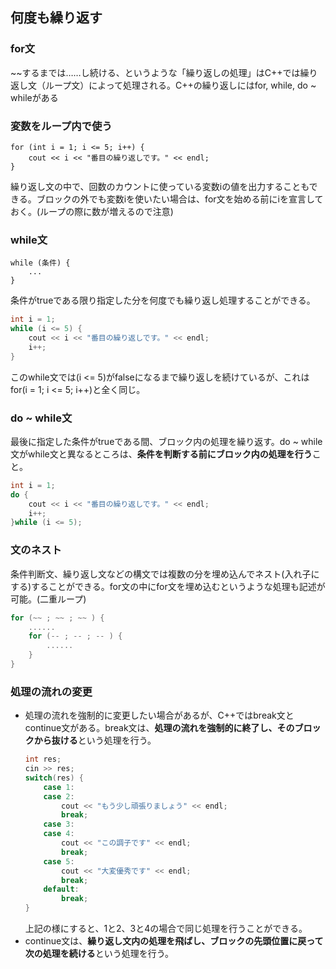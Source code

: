 ## 何度も繰り返す
### for文
~~するまでは……し続ける、というような「繰り返しの処理」はC++では繰り返し文（ループ文）によって処理される。C++の繰り返しにはfor, while, do ~ whileがある

### 変数をループ内で使う
```
for (int i = 1; i <= 5; i++) {
    cout << i << "番目の繰り返しです。" << endl;
}
```
繰り返し文の中で、回数のカウントに使っている変数iの値を出力することもできる。ブロックの外でも変数iを使いたい場合は、for文を始める前にiを宣言しておく。(ループの際に数が増えるので注意)

### while文
```
while (条件) {
    ...
}
```
条件がtrueである限り指定した分を何度でも繰り返し処理することができる。
```C++
int i = 1;
while (i <= 5) {
    cout << i << "番目の繰り返しです。" << endl;
    i++;
}
```
このwhile文では(i <= 5)がfalseになるまで繰り返しを続けているが、これはfor(i = 1; i <= 5; i++)と全く同じ。

### do ~ while文
最後に指定した条件がtrueである間、ブロック内の処理を繰り返す。do ~ while文がwhile文と異なるところは、**条件を判断する前にブロック内の処理を行う**こと。
```C++
int i = 1;
do {
    cout << i << "番目の繰り返しです。" << endl;
    i++;
}while (i <= 5);
```

### 文のネスト
条件判断文、繰り返し文などの構文では複数の分を埋め込んでネスト(入れ子にする)することができる。for文の中にfor文を埋め込むというような処理も記述が可能。(二重ループ)
```C++
for (~~ ; ~~ ; ~~ ) {
    ......
    for (-- ; -- ; -- ) {
        ......
    }
}
```

### 処理の流れの変更
* 処理の流れを強制的に変更したい場合があるが、C++ではbreak文とcontinue文がある。break文は、**処理の流れを強制的に終了し、そのブロックから抜ける**という処理を行う。
    ```C++
    int res;
    cin >> res;
    switch(res) {
        case 1:
        case 2:
            cout << "もう少し頑張りましょう" << endl;
            break;
        case 3:
        case 4:
            cout << "この調子です" << endl;
            break;
        case 5:
            cout << "大変優秀です" << endl;
            break;
        default:
            break;
    }
    ```
    上記の様にすると、1と2、3と4の場合で同じ処理を行うことができる。
* continue文は、**繰り返し文内の処理を飛ばし、ブロックの先頭位置に戻って次の処理を続ける**という処理を行う。